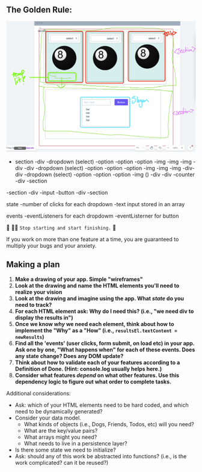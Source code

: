 ## The Golden Rule:

![](./wireframe.png)

-   section
    -div
    -dropdown (select)
    -option
    -option
    -option
    -img
    -img
    -img
    -div
    -div
    -dropdown (select)
    -option
    -option
    -option
    -img
    -img
    -img
    -div-div
    -dropdown (select)
    -option
    -option
    -option
    -img ()
    -div
    -div
    -counter
    -div
    -section

-section
-div
-input
-button
-div
-section

state
-number of clicks for each dropdown
-text input stored in an array

events
-eventListeners for each dropdowm
-eventListerner for button

🦸 🦸‍♂️ `Stop starting and start finishing.` 🏁

If you work on more than one feature at a time, you are guaranteed to multiply your bugs and your anxiety.

## Making a plan

1. **Make a drawing of your app. Simple "wireframes"**
1. **Look at the drawing and name the HTML elements you'll need to realize your vision**
1. **Look at the drawing and imagine using the app. What _state_ do you need to track?**
1. **For each HTML element ask: Why do I need this? (i.e., "we need div to display the results in")**
1. **Once we know _why_ we need each element, think about how to implement the "Why" as a "How" (i.e., `resultsEl.textContent = newResults`)**
1. **Find all the 'events' (user clicks, form submit, on load etc) in your app. Ask one by one, "What happens when" for each of these events. Does any state change? Does any DOM update?**
1. **Think about how to validate each of your features according to a Definition of Done. (Hint: console.log usually helps here.)**
1. **Consider what features _depend_ on what other features. Use this dependency logic to figure out what order to complete tasks.**

Additional considerations:

-   Ask: which of your HTML elements need to be hard coded, and which need to be dynamically generated?
-   Consider your data model.
    -   What kinds of objects (i.e., Dogs, Friends, Todos, etc) will you need?
    -   What are the key/value pairs?
    -   What arrays might you need?
    -   What needs to live in a persistence layer?
-   Is there some state we need to initialize?
-   Ask: should any of this work be abstracted into functions? (i.e., is the work complicated? can it be reused?)
